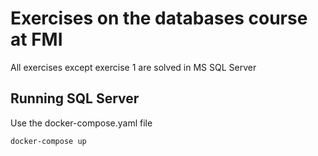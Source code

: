 # Exercises on the databases course at FMI
All exercises except exercise 1 are solved in MS SQL Server

## Running SQL Server
Use the docker-compose.yaml file
```bash
docker-compose up
```
